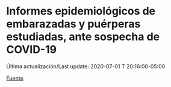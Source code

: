 # Informes epidemiológicos de embarazadas y puérperas estudiadas, ante sospecha de COVID-19
 
Última actualización/Last update: 2020-07-01 T 20:16:00-05:00
 
 [Fuente](https://www.gob.mx/salud/documentos/informes-epidemiologicos-de-embarazadas-y-puerperas-estudiadas-ante-sospecha-de-covid-19)
